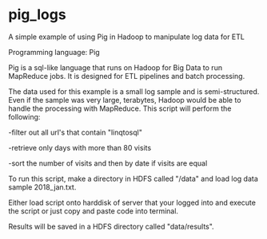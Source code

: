 # pig_logs
A simple example of using Pig in Hadoop to manipulate log data for ETL

Programming language: Pig

Pig is a sql-like language that runs on Hadoop for Big Data to run MapReduce jobs. It is designed for ETL pipelines
and batch processing.

The data used for this example is a small log sample and is semi-structured. Even if the sample was very large, terabytes, 
Hadoop would be able to handle the processing with MapReduce. 
This script will perform the following:

-filter out all url's that contain "linqtosql"

-retrieve only days with more than 80 visits

-sort the number of visits and then by date if visits are equal

To run this script, make a directory in HDFS called "/data" and load log data sample 2018_jan.txt.

Either load script onto harddisk of server that your logged into and execute the script or just copy and paste code into terminal.

Results will be saved in a HDFS directory called "data/results".

